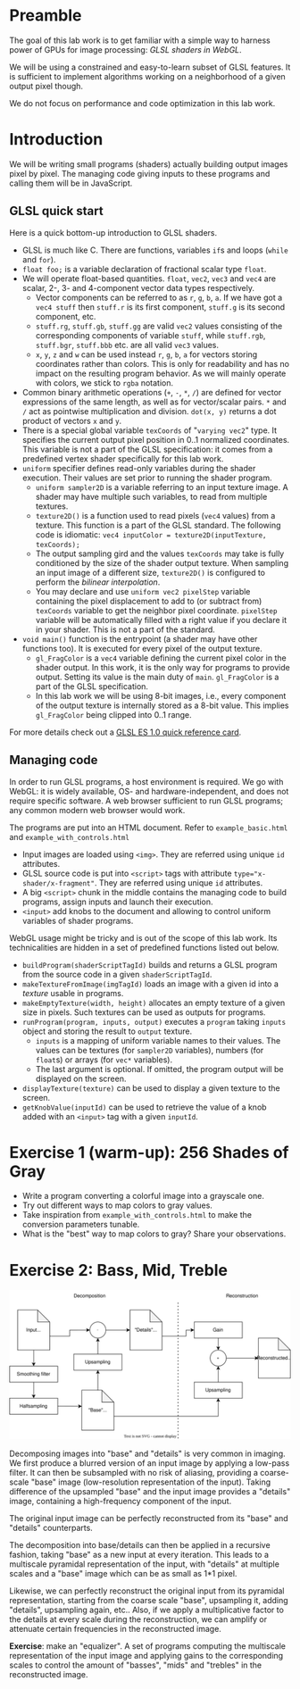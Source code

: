 # Preamble

The goal of this lab work is to get familiar with a simple way to harness power of GPUs for image processing: *GLSL shaders in WebGL*.

We will be using a constrained and easy-to-learn subset of GLSL features. It is sufficient to implement algorithms working on a neighborhood of a given output pixel though.

We do not focus on performance and code optimization in this lab work.

# Introduction

We will be writing small programs (shaders) actually building output images pixel by pixel. The managing code giving inputs to these programs and calling them will be in JavaScript.

## GLSL quick start

Here is a quick bottom-up introduction to GLSL shaders.

* GLSL is much like C. There are functions, variables `if`s and loops (`while` and `for`).
* `float foo;` is a variable declaration of fractional scalar type `float`.
* We will operate float-based quantities. `float`, `vec2`, `vec3` and `vec4` are scalar, 2-, 3- and 4-component vector data types respectively.
  * Vector components can be referred to as `r`, `g`, `b`, `a`. If we have got a `vec4 stuff` then `stuff.r` is its first component, `stuff.g` is its second component, etc.
  * `stuff.rg`, `stuff.gb`, `stuff.gg` are valid `vec2` values consisting of the corresponding components of variable `stuff`, while `stuff.rgb`, `stuff.bgr`, `stuff.bbb` etc. are all valid `vec3` values.
  * `x`, `y`, `z` and `w` can be used instead `r`, `g`, `b`, `a` for vectors storing coordinates rather than colors. This is only for readability and has no impact on the resulting program behavior. As we will mainly operate with colors, we stick to `rgba` notation.
* Common binary arithmetic operations (`+`, `-`, `*`, `/`) are defined for vector expressions of the same length, as well as for vector/scalar pairs. `*` and `/` act as pointwise multiplication and division. `dot(x, y)` returns a dot product of vectors `x` and `y`.
* There is a special global variable `texCoords` of "`varying vec2`" type. It specifies the current output pixel position in 0..1 normalized coordinates. This variable is not a part of the GLSL specification: it comes from a predefined vertex shader specifically for this lab work.
* `uniform` specifier defines read-only variables during the shader execution. Their values are set prior to running the shader program.
  * `uniform sampler2D` is a variable referring to an input texture image. A shader may have multiple such variables, to read from multiple textures.
  * `texture2D()` is a function used to read pixels (`vec4` values) from a texture. This function is a part of the GLSL standard. The following code is idiomatic: `vec4 inputColor = texture2D(inputTexture, texCoords);`
  * The output sampling gird and the values `texCoords` may take is fully conditioned by the size of the shader output texture. When sampling an input image of a different size, `texture2D()` is configured to perform the *bilinear interpolation*.
  * You may declare and use `uniform vec2 pixelStep` variable containing the pixel displacement to add to (or subtract from) `texCoords` variable to get the neighbor pixel coordinate. `pixelStep` variable will be automatically filled with a right value if you declare it in your shader. This is not a part of the standard.
* `void main()` function is the entrypoint (a shader may have other functions too). It is executed for every pixel of the output texture.
  * `gl_FragColor` is a `vec4` variable defining the current pixel color in the shader output. In this work, it is the only way for programs to provide output. Setting its value is the main duty of `main`. `gl_FragColor` is a part of the GLSL specification.
  * In this lab work we will be using 8-bit images, i.e., every component of the output texture is internally stored as a 8-bit value. This implies `gl_FragColor` being clipped into 0..1 range.

For more details check out a [GLSL ES 1.0 quick reference card](https://www.fsynth.com/pdf/webgl1_glsl_1.pdf).

## Managing code

In order to run GLSL programs, a host environment is required. We go with WebGL: it is widely available, OS- and hardware-independent, and does not require specific software. A web browser sufficient to run GLSL programs; any common modern web browser would work.

The programs are put into an HTML document. Refer to `example_basic.html` and `example_with_controls.html`

 * Input images are loaded using `<img>`. They are referred using unique `id` attributes.
 * GLSL source code is put into `<script>` tags with attribute `type="x-shader/x-fragment"`. They are referred using unique `id` attributes.
 * A big `<script>` chunk in the middle contains the managing code to build programs, assign inputs and launch their execution.
 * `<input>` add knobs to the document and allowing to control uniform variables of shader programs.

WebGL usage might be tricky and is out of the scope of this lab work. Its technicalities are hidden in a set of predefined functions listed out below.

 * `buildProgram(shaderScriptTagId)` builds and returns a GLSL program from the source code in a given `shaderScriptTagId`.
 * `makeTextureFromImage(imgTagId)` loads an image with a given id into a *texture* usable in programs.
 * `makeEmptyTexture(width, height)` allocates an empty texture of a given size in pixels. Such textures can be used as outputs for programs.
 * `runProgram(program, inputs, output)` executes a `program` taking `inputs` object and storing the result to `output` texture.
   * `inputs` is a mapping of uniform variable names to their values. The values can be textures (for `sampler2D` variables), numbers (for `float`s) or arrays (for `vec*` variables).
   * The last argument is optional. If omitted, the program output will be displayed on the screen.
 * `displayTexture(texture)` can be used to display a given texture to the screen.
 * `getKnobValue(inputId)` can be used to retrieve the value of a knob added with an `<input>` tag with a given `inputId`.


# Exercise 1 (warm-up): 256 Shades of Gray

 * Write a program converting a colorful image into a grayscale one.
 * Try out different ways to map colors to gray values.
 * Take inspiration from `example_with_controls.html` to make the conversion parameters tunable.
 * What is the "best" way to map colors to gray? Share your observations.


# Exercise 2: Bass, Mid, Treble

![Decomposition](decomposition.svg)

Decomposing images into "base" and "details" is very common in imaging. We first produce a blurred version of an input image by applying a low-pass filter. It can then be subsampled with no risk of aliasing, providing a coarse-scale "base" image (low-resolution representation of the input). Taking difference of the upsampled "base" and the input image provides a "details" image, containing a high-frequency component of the input.

The original input image can be perfectly reconstructed from its "base" and "details" counterparts.

The decomposition into base/details can then be applied in a recursive fashion, taking "base" as a new input at every iteration. This leads to a multiscale pyramidal representation of the input, with "details" at multiple scales and a "base" image which can be as small as 1*1 pixel.

Likewise, we can perfectly reconstruct the original input from its pyramidal representation, starting from the coarse scale "base", upsampling it, adding "details", upsampling again, etc.. Also, if we apply a multiplicative factor to the details at every scale during the reconstruction, we can amplify or attenuate certain frequencies in the reconstructed image.

**Exercise**: make an "equalizer". A set of programs computing the multiscale representation of the input image and applying gains to the corresponding scales to control the amount of "basses", "mids" and "trebles" in the reconstructed image.
